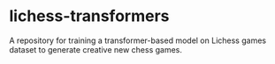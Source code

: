 # lichess-transformers
A repository for training a transformer-based model on Lichess games dataset to generate creative new chess games.
